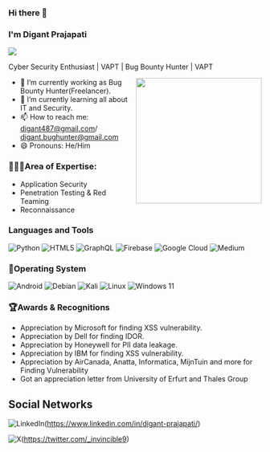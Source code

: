 ### Hi there 👋

<!--
**digant-prajapati/digant-prajapati** is a ✨ _special_ ✨ repository because its `README.md` (this file) appears on your GitHub profile.

Here are some ideas to get you started:

- 🔭 I’m currently working as Bug Bounty Hunter(Freelancer).
- 🌱 I’m currently learning  all about IT and Security.
- 😄 Pronouns: He/Him
-->

### I'm Digant Prajapati
![](https://komarev.com/ghpvc/?username=digant-prajapati&color=orange&style=plastic)

Cyber Security Enthusiast | VAPT | Bug Bounty Hunter | VAPT 

<img align="right" height="250px" src="https://media4.giphy.com/media/v1.Y2lkPTc5MGI3NjExb2JuN2ZmN3MwZGt2N3l0MXJmNWJxa3BqOWtxeHh1MGIzZDF5aGZidyZlcD12MV9pbnRlcm5hbF9naWZfYnlfaWQmY3Q9Zw/RbDKaczqWovIugyJmW/giphy.gif" />

- 🔭 I’m currently working as Bug Bounty Hunter(Freelancer).
- 🌱 I’m currently learning  all about IT and Security.
- 📫 How to reach me: digant487@gmail.com/ digant.bughunter@gmail.com
- 😄 Pronouns: He/Him

### 👨🏻‍💻Area of Expertise:

- Application Security
- Penetration Testing & Red Teaming
- Reconnaissance

### Languages and Tools

![Python](https://img.shields.io/badge/python-3670A0?style=for-the-badge&logo=python&logoColor=ffdd54)
![HTML5](https://img.shields.io/badge/html5-%23E34F26.svg?style=for-the-badge&logo=html5&logoColor=white)
![GraphQL](https://img.shields.io/badge/-GraphQL-E10098?style=for-the-badge&logo=graphql&logoColor=white)
![Firebase](https://img.shields.io/badge/firebase-%23039BE5.svg?style=for-the-badge&logo=firebase)
![Google Cloud](https://img.shields.io/badge/GoogleCloud-%234285F4.svg?style=for-the-badge&logo=google-cloud&logoColor=white)
![Medium](https://img.shields.io/badge/Medium-12100E?style=for-the-badge&logo=medium&logoColor=white)

### 🔣Operating System

![Android](https://img.shields.io/badge/Android-3DDC84?style=for-the-badge&logo=android&logoColor=white)
![Debian](https://img.shields.io/badge/Debian-D70A53?style=for-the-badge&logo=debian&logoColor=white)
![Kali](https://img.shields.io/badge/Kali-268BEE?style=for-the-badge&logo=kalilinux&logoColor=white)
![Linux](https://img.shields.io/badge/Linux-FCC624?style=for-the-badge&logo=linux&logoColor=black)
![Windows 11](https://img.shields.io/badge/Windows%2011-%230079d5.svg?style=for-the-badge&logo=Windows%2011&logoColor=white)

### 🏆Awards & Recognitions

- Appreciation by Microsoft for finding XSS vulnerability.
- Appreciation by Dell for finding IDOR.
- Appreciation by Honeywell for PII data leakage.
- Appreciation by IBM for finding XSS vulnerability.
- Appreciation by AirCanada, Anatta, Informatica, MijnTuin and more for Finding Vulnerability
- Got an appreciation letter from University of Erfurt and Thales Group

## Social Networks

![LinkedIn](https://img.shields.io/badge/linkedin-%230077B5.svg?style=for-the-badge&logo=linkedin&logoColor=white&link=https://linkedin.com/in/digant-prajapati/)(https://www.linkedin.com/in/digant-prajapati/)

![X](https://img.shields.io/badge/X-%23000000.svg?style=for-the-badge&logo=X&logoColor=white&link=https://twitter.com/_invincible9)(https://twitter.com/_invincible9)
